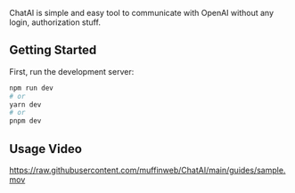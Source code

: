 ChatAI is simple and easy tool to communicate with OpenAI without any login, authorization stuff.

## Getting Started

First, run the development server:

```bash
npm run dev
# or
yarn dev
# or
pnpm dev
```

## Usage Video
https://raw.githubusercontent.com/muffinweb/ChatAI/main/guides/sample.mov